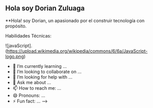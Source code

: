 ## Hola soy Dorian Zuluaga


**Hola! soy Dorian, un apasionado por el construir tecnología con propósito.

Habilidades Técnicas:

 ![javaScript].(https://upload.wikimedia.org/wikipedia/commons/6/6a/JavaScript-logo.png)
- 🌱 I’m currently learning ...
- 👯 I’m looking to collaborate on ...
- 🤔 I’m looking for help with ...
- 💬 Ask me about ...
- 📫 How to reach me: ...
- 😄 Pronouns: ...
- ⚡ Fun fact: ...
-->
